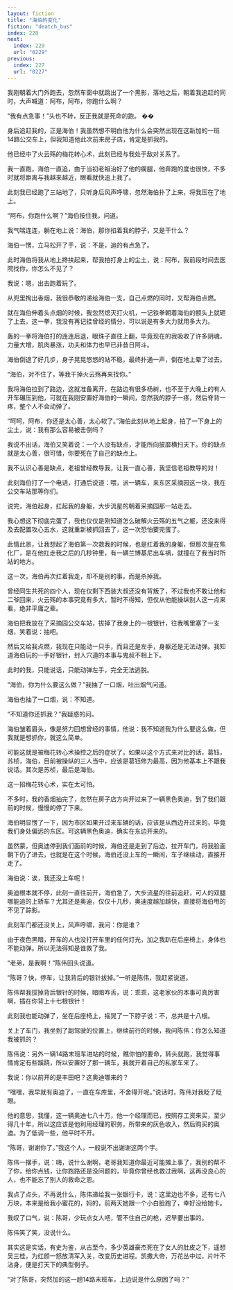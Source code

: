 ```yaml
---
layout: fiction
title: "海伯的变化"
fiction: "deatch_bus"
index: 228
next:
  index: 229
  url: "0229"
previous:
  index: 227
  url: "0227"
---
```

我刚朝着大门外跑去，忽然车窗中就跳出了一个黑影，落地之后，朝着我追赶的同时，大声喊道：阿布，阿布，你跑什么啊？

“我有点急事！”头也不转，反正我就是死命的跑。  ��

身后追赶我的，正是海伯！我虽然想不明白他为什么会突然出现在这新加的一班14路公交车上，但我知道他此次前来房子店，肯定是抓我的。

他已经中了火云殇的梅花转心术，此刻已经与我处于敌对关系了。

我一直跑，海伯一直追，由于当初老祖治好了他的瘸腿，他奔跑的度也很快，不多时就将距离与我越来越近，眼看就快追上我了。

此刻我已经跑了三站地了，只听身后风声呼啸，忽然海伯扑了上来，将我压在了地上。

“阿布，你跑什么啊？”海伯按住我，问道。

我气喘连连，躺在地上说：海伯，那你掐着我的脖子，又是干什么？

海伯一愣，立马松开了手，说：不是，追的有点急了。

此时海伯将我从地上搀扶起来，帮我拍打身上的尘土，说：阿布，我前段时间去医院找你，你怎么不见了？

我说：嗯，出去跑着玩了。

从兜里掏出香烟，我很恭敬的递给海伯一支，自己点燃的同时，又帮海伯点燃。

就在海伯伸着头点烟的时候，我忽然熄灭打火机，一记铁拳朝着海伯的额头上就砸了上去，这一拳，我没有再记挂曾经的情分，可以说是有多大力就用多大力。

轰的一拳将海伯打的连连后退，眼珠子直往上翻，毕竟现在的我吸收了许多阴魂，力量大增，肌肉暴涨，功夫和体力也早已非昔日阿斗。

海伯倒退了好几步，身子晃晃悠悠的站不稳，最终扑通一声，倒在地上晕了过去。

“海伯，对不住了，等我干掉火云殇再来找你。”

我将海伯拉到了路边，这就准备离开，在路边有很多杨树，也不至于大晚上的有人开车碾压到他，可就在我刚安置好海伯的一瞬间，忽然我的脖子一疼，然后脊背一疼，整个人不会动弹了。

“呵呵，阿布，你还是太心善，太心软了。”海伯此刻从地上起身，拍了一下身上的尘土，说：我有那么容易被击倒吗？

我说不出话，海伯又笑着说：一个人没有缺点，才能所向披靡横扫天下。你的缺点就是太心善，很可惜，你要死在了自己的缺点上。

我不认识心善是缺点，老祖曾经教导我，让我一直心善，我坚信老祖教导的对！

此刻海伯打了一个电话，打通后说道：喂，派一辆车，来东区采摘园这一块，我在公交车站那等你们。

说完，海伯起身，扛起我的身躯，大步流星的朝着采摘园那一站走去。

我心想这下彻底完蛋了，我也仅仅是刚知道怎么破解火云殇的五气之躯，还没来得及去配置攻心五水，这就重新被抓回去了，这一次恐怕要完蛋了。

此情此景，让我想起了海伯第一次救我的时候，也是扛着我的身躯，但那次是在焦化厂，是在他扛走我之后的几秒钟里，有一辆兰博基尼出车祸，就撞在了我当时所站的地方。

这一次，海伯再次扛着我走，却不是别的事，而是杀掉我。

曾经同生共死的四个人，现在仅剩下西装大叔还没有背叛了，不过我也不敢让他和二爷回来，火云殇的本事究竟有多大，暂时不得知，但仅从他能操纵别人这一点来看，绝非平庸之辈。

海伯把我放在了采摘园公交车站，拔掉了我身上的一根银针，往我嘴里塞了一支烟，笑着说：抽吧。

然后又给我点燃，我现在只能动一只手，而且还是左手，身躯还是无法动弹。我知道海伯玩的一手好银针，封人穴道的本事与鬼叔不相上下。

此时的我，只能说话，只能动弹左手，完全无法逃脱。

“海伯，你为什么要这么做？”我抽了一口烟，吐出烟气问道。

海伯也抽了一口烟，说：不知道。

“不知道你还抓我？”我疑惑的问。

海伯皱着眉头，像是努力回想曾经的事情，他说：我不知道我为什么要这么做，但我就是想抓你，就这么简单。

可能这就是被梅花转心术操控之后的症状了，如果以这个方式来对比的话，葛钰，苏桢，海伯，目前被操纵的三人当中，应该是葛钰修为最高，因为他基本上不跟我说话。其次是苏桢，最后是海伯。

这一招梅花转心术，实在太可怕。

不多时，我的香烟抽完了，忽然在房子店方向开过来了一辆黑色奥迪，到了我们跟前的时候，慢慢的停了下来。

海伯明显愣了一下，因为市区如果开过来车辆的话，应该是从西边开过来的，毕竟我们身处偏远的东区。可这辆黑色奥迪，确实在东边开来的。

虽然蒙，但奥迪停到我们面前的时候，海伯还是走到了后边，拉开车门，将我脸面朝下仍了进去，也就是在这个时候，海伯还没上车的一瞬间，车子继续动，直接开走了。

海伯说：诶，我还没上车呢！

奥迪根本就不停，此刻一直往前开，海伯急了，大步流星的往前追赶，可人的双腿哪能追的上轿车？尤其还是奥迪，仅仅十几秒，奥迪度越加越快，直接将海伯甩的不见了踪影。

此刻车门都还没关上，风声呼啸，我问：你是谁？

由于夜色黑暗，开车的人也没打开车里的任何灯光，加之我趴在后座椅上，身体也不能动弹。所以无法得知是谁救了我。

“老弟，是我啊！”陈伟回头说道。

“陈哥？快，停车，让我背后的银针拔掉。”一听是陈伟，我赶紧说道。

陈伟帮我拔掉背后银针的时候，暗暗咋舌，说：乖乖，这老家伙的本事可真厉害啊，插在你背上十七根银针！

此刻我也能动弹了，坐在后座椅上，摇晃了一下脖子说：不，总共是十八根。

关上了车门，我坐到了副驾驶的位置上，继续前行的时候，我问陈伟：你怎么知道我被抓的？

陈伟说：另外一辆14路末班车进站的时候，瞧你怕的要命，转头就跑，我觉得事情肯定有些蹊跷，所以安置好了那一辆车，我就开着自己的私家车来了。

我说：你以前开的是丰田吧？这奥迪哪来的？

“嘿嘿，我早就有奥迪了，一直在车库里，不舍得开呢。”说话时，陈伟对我眨了眨眼。

他的意思，我懂，这一辆奥迪七八十万，他一个经理而已，按照存工资来买，至少得几十年，所以这应该是他利用经理的职务，所带来的灰色收入，然后购买的奥迪。为了低调一些，他平时不开。

“陈哥，谢谢你了。”我这个人，一般说不出谢谢这两个字。

陈伟一摆手，说：嗨，说什么谢啊，老哥我知道你最近可能摊上事了，我别的帮不了你，给你点钱，让你跑路还是没问题的，毕竟你曾经也救过我啊，这再没良心的人，也不能忘了别人的救命之恩。

我点了点头，不再说什么，陈伟递给我一张银行卡，说：这里边也不多，还有七八万块，本来是给我小蜜花的，妈的，前两天她跟一个小白脸跑了，幸好没给她卡。

我叹了口气，说：陈哥，少玩点女人吧，管不住自己的枪，迟早要出事的。

陈伟笑了笑，没说什么。

其实这是实话，有史为鉴，从古至今，多少英雄豪杰死在了女人的肚皮之下，遥想吴三桂，为红颜一怒放清军入关，改变历史进程。凯撒大帝，万花丛中过，片叶不沾身，便是打天下的典型例子。

“对了陈哥，突然加的这一趟14路末班车，上边说是什么原因了吗？”